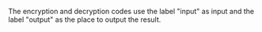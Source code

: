The encryption and decryption codes use the label "input" as input and the label "output" as the place to output the result.
